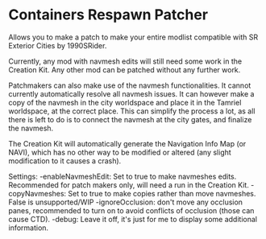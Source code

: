 # Containers Respawn Patcher
Allows you to make a patch to make your entire modlist compatible with SR Exterior Cities by 1990SRider.

Currently, any mod with navmesh edits will still need some work in the Creation Kit. Any other mod can be patched without any further work.

Patchmakers can also make use of the navmesh functionalities. 
It cannot currently automatically resolve all navmesh issues. It can however make a copy of the navmesh in the city worldspace and place it in the Tamriel worldspace, at the correct place.
This can simplify the process a lot, as all there is left to do is to connect the navmesh at the city gates, and finalize the navmesh.

The Creation Kit will automatically generate the Navigation Info Map (or NAVI), which has no other way to be modified or altered (any slight modification to it causes a crash). 


Settings:
-enableNavmeshEdit: Set to true to make navmeshes edits. Recommended for patch makers only, will need a run in the Creation Kit.
-copyNavmeshes: Set to true to make copies rather than move navmeshes. False is unsupported/WIP
-ignoreOcclusion: don't move any occlusion panes, recommended to turn on to avoid conflicts of occlusion (those can cause CTD).
-debug: Leave it off, it's just for me to display some additional information.